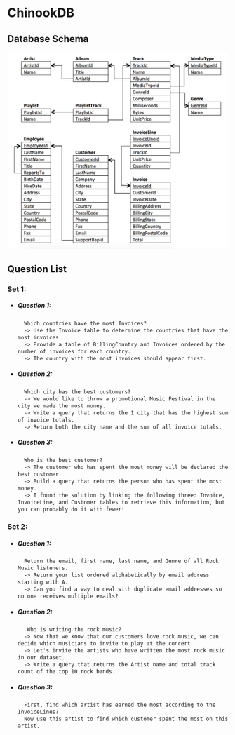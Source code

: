 # ChinookDB

## Database Schema
![alt text](https://github.com/Ladydiana/ChinookDB/blob/master/DatabaseSchema.png)

## Question List

### Set 1:
- ##### Question 1: 
        Which countries have the most Invoices?
		-> Use the Invoice table to determine the countries that have the most invoices. 
        -> Provide a table of BillingCountry and Invoices ordered by the number of invoices for each country. 
        -> The country with the most invoices should appear first.
- ##### Question 2: 
        Which city has the best customers?
		-> We would like to throw a promotional Music Festival in the city we made the most money. 
        -> Write a query that returns the 1 city that has the highest sum of invoice totals. 
        -> Return both the city name and the sum of all invoice totals.
- ##### Question 3: 
        Who is the best customer?
		-> The customer who has spent the most money will be declared the best customer. 
        -> Build a query that returns the person who has spent the most money. 
        -> I found the solution by linking the following three: Invoice, InvoiceLine, and Customer tables to retrieve this information, but you can probably do it with fewer!


### Set 2:
- ##### Question 1: 
        Return the email, first name, last name, and Genre of all Rock Music listeners.
		-> Return your list ordered alphabetically by email address starting with A. 
        -> Can you find a way to deal with duplicate email addresses so no one receives multiple emails? 
- ##### Question 2:
		 Who is writing the rock music?
		-> Now that we know that our customers love rock music, we can decide which musicians to invite to play at the concert.
		-> Let's invite the artists who have written the most rock music in our dataset. 
		-> Write a query that returns the Artist name and total track count of the top 10 rock bands. 
- ##### Question 3:
		First, find which artist has earned the most according to the InvoiceLines?
		Now use this artist to find which customer spent the most on this artist.

